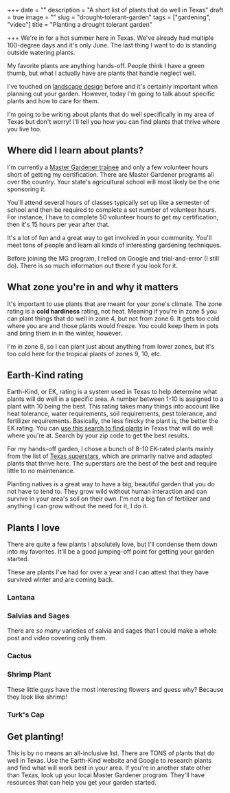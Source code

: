 +++
date = ""
description = "A short list of plants that do well in Texas"
draft = true
image = ""
slug = "drought-tolerant-garden"
tags = ["gardening", "video"]
title = "Planting a drought tolerant garden"

+++
We're in for a hot summer here in Texas. We've already had multiple 100-degree days and it's only June. The last thing I want to do is standing outside watering plants.

My favorite plants are anything hands-off. People think I have a green thumb, but what I actually have are plants that handle neglect well.

I've touched on [landscape design](https://craftycody.com/life/backyard-zen-garden/) before and it's certainly important when planning out your garden. However, today I'm going to talk about specific plants and how to care for them.

I'm going to be writing about plants that do well specifically in my area of Texas but don't worry! I'll tell you how you can find plants that thrive where you live too.

## Where did I learn about plants?

I'm currently a [Master Gardener trainee](https://mastergardener.tamu.edu/become/) and only a few volunteer hours short of getting my certification. There are Master Gardener programs all over the country. Your state's agricultural school will most likely be the one sponsoring it.

You'll attend several hours of classes typically set up like a semester of school and then be required to complete a set number of volunteer hours. For instance, I have to complete 50 volunteer hours to get my certification, then it's 15 hours per year after that.

It's a lot of fun and a great way to get involved in your community. You'll meet tons of people and learn all kinds of interesting gardening techniques.

Before joining the MG program, I relied on Google and trial-and-error (I still do). There is so much information out there if you look for it.

## What zone you're in and why it matters

It's important to use plants that are meant for your zone's climate. The zone rating is a **cold hardiness** rating, not heat. Meaning if you're in zone 5 you can plant things that do well in zone 4, but not from zone 6. It gets too cold where you are and those plants would freeze. You could keep them in pots and bring them in in the winter, however.

I'm in zone 8, so I can plant just about anything from lower zones, but it's too cold here for the tropical plants of zones 9, 10, etc.

## Earth-Kind rating

Earth-Kind, or EK, rating is a system used in Texas to help determine what plants will do well in a specific area. A number between 1-10 is assigned to a plant with 10 being the best. This rating takes many things into account like heat tolerance, water requirements, soil requirements, pest tolerance, and fertilizer requirements. Basically, the less finicky the plant is, the better the EK rating. You can [use this search to find plants](http://ekps.tamu.edu/) in Texas that will do well where you're at. Search by your zip code to get the best results.

For my hands-off garden, I chose a bunch of 8-10 EK-rated plants mainly from the list of [Texas superstars](https://texassuperstar.com/plants/), which are primarily native and adapted plants that thrive here. The superstars are the best of the best and require little to no maintenance.

Planting natives is a great way to have a big, beautiful garden that you do not have to tend to. They grow wild without human interaction and can survive in your area's soil on their own. I'm not a big fan of fertilizer and anything I can grow without the need for it, I do it.

## Plants I love

There are quite a few plants I absolutely love, but I'll condense them down into my favorites. It'll be a good jumping-off point for getting your garden started.

These are plants I've had for over a year and I can attest that they have survived winter and are coming back.

### Lantana

### Salvias and Sages

There are _so many_ varieties of salvia and sages that I could make a whole post and video covering only them.

### Cactus

### Shrimp Plant

These little guys have the most interesting flowers and guess why? Because they look like shrimp!

### Turk's Cap

## Get planting!

This is by no means an all-inclusive list. There are TONS of plants that do well in Texas. Use the Earth-Kind website and Google to research plants and find what will work best in your area. If you're in another state other than Texas, look up your local Master Gardener program. They'll have resources that can help you get your garden started.